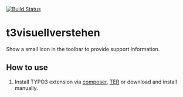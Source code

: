 [![Build Status](https://travis-ci.org/visuellverstehen/t3visuellverstehen.svg)](https://travis-ci.org/visuellverstehen/t3visuellverstehen)

# t3visuellverstehen
Show a small Icon in the toolbar to provide support information.

## How to use
1. Install TYPO3 extension via [composer](https://packagist.org/packages/visuellverstehen/t3visuellverstehen), [TER](https://extensions.typo3.org/extension/t3visuellverstehen/) or download and install manually.
